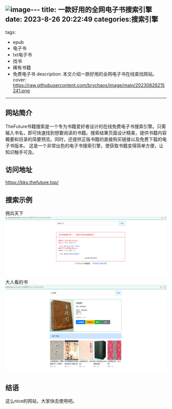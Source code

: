 ![image](https://github.com/zizhuspot/www.kakanb.top/assets/28292764/9352fc89-528a-49e9-9288-8400aa2a2d0c)---
title: 一款好用的全网电子书搜索引擎
date: 2023-8-26 20:22:49
categories:搜索引擎
  - 
tags:
  - epub
  - 电子书
  - txt电子书
  - 找书
  - 稀有书籍
  - 免费电子书
description: 本文介绍一款好用的全网电子书在线查找网站。
cover: https://raw.githubusercontent.com/brvchaos/image/main/20230826215241.png
---
## 网站简介
TheFuture书籍搜索是一个专为书籍爱好者设计的在线免费电子书搜索引擎。只需输入书名，即可快速找到想要阅读的书籍。搜索结果页面设计精美，提供书籍内容概要和目录的简要预览。同时，还提供正版书籍的直接购买链接以及免费下载的电子书版本。
这是一个非常出色的电子书搜索引擎，使获取书籍变得简单方便，让知识触手可及。
## 访问地址
https://bks.thefuture.top/
## 搜索示例
佣兵天下
![](https://raw.githubusercontent.com/brvchaos/image/main/20230826221231.png)
大人看的书
![](https://raw.githubusercontent.com/brvchaos/image/main/20230826221407.png)
## 结语
这么nice的网站，大家快去使用吧。
